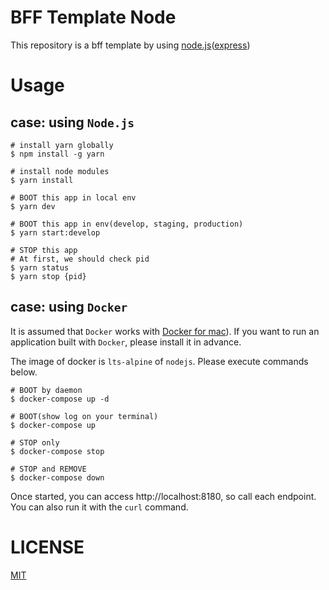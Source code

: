 # BFF Template Node

This repository is a bff template by using [node.js](https://nodejs.org/en/)([express](https://expressjs.com/))

# Usage

## case: using `Node.js`

```
# install yarn globally
$ npm install -g yarn

# install node modules
$ yarn install

# BOOT this app in local env
$ yarn dev

# BOOT this app in env(develop, staging, production)
$ yarn start:develop

# STOP this app
# At first, we should check pid
$ yarn status
$ yarn stop {pid}
```

## case: using `Docker`

It is assumed that `Docker` works with [Docker for mac](https://docs.docker.com/docker-for-mac/)).
If you want to run an application built with `Docker`, please install it in advance.

The image of docker is `lts-alpine` of `nodejs`.
Please execute commands below.

```
# BOOT by daemon
$ docker-compose up -d

# BOOT(show log on your terminal)
$ docker-compose up

# STOP only
$ docker-compose stop

# STOP and REMOVE
$ docker-compose down
```

Once started, you can access http://localhost:8180, so call each endpoint. You can also run it with the `curl` command.

# LICENSE
[MIT](https://github.com/k-kuwahara/bff-template-node/blob/master/LICENSE)
